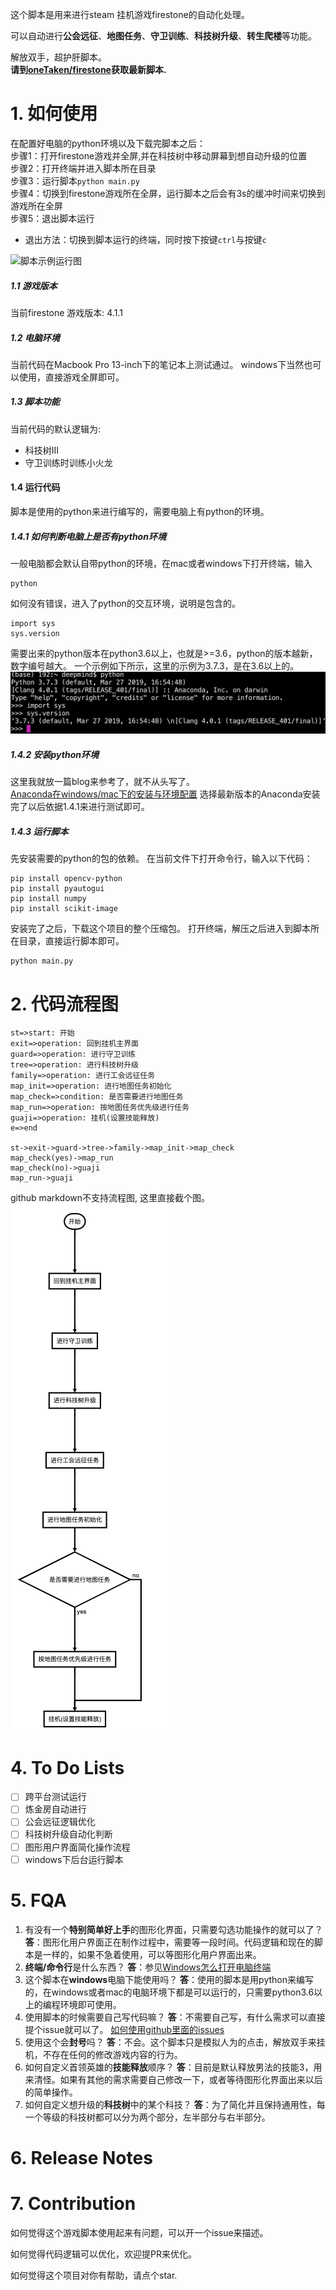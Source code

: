 
这个脚本是用来进行steam 挂机游戏firestone的自动化处理。  

可以自动进行**公会远征**、**地图任务**、**守卫训练**、**科技树升级**、**转生爬楼**等功能。  

解放双手，超护肝脚本。  
**请到[oneTaken/firestone](https://github.com/oneTaken/firestone)获取最新脚本.**

# 1. 如何使用  
在配置好电脑的python环境以及下载完脚本之后：  
步骤1：打开firestone游戏并全屏,并在科技树中移动屏幕到想自动升级的位置  
步骤2：打开终端并进入脚本所在目录  
步骤3：运行脚本`python main.py`  
步骤4：切换到firestone游戏所在全屏，运行脚本之后会有3s的缓冲时间来切换到 游戏所在全屏  
步骤5：退出脚本运行  
+ 退出方法：切换到脚本运行的终端，同时按下按键`ctrl`与按键`c`  

![脚本示例运行图](misc/script_run.gif)

##### 1.1 游戏版本
当前firestone 游戏版本:  4.1.1  
##### 1.2 电脑环境
当前代码在Macbook Pro 13-inch下的笔记本上测试通过。
windows下当然也可以使用，直接游戏全屏即可。  

##### 1.3 脚本功能
当前代码的默认逻辑为: 
+ 科技树III
+ 守卫训练时训练小火龙

#### 1.4 运行代码
脚本是使用的python来进行编写的，需要电脑上有python的环境。
##### 1.4.1 如何判断电脑上是否有python环境
一般电脑都会默认自带python的环境，在mac或者windows下打开终端，输入
```
python
```
如何没有错误，进入了python的交互环境，说明是包含的。
```
import sys
sys.version
```
需要出来的python版本在python3.6以上，也就是>=3.6，python的版本越新，数字编号越大。
一个示例如下所示，这里的示例为3.7.3，是在3.6以上的。
![python环境示例](misc/python.png)
##### 1.4.2 安装python环境
这里我就放一篇blog来参考了，就不从头写了。  
[Anaconda在windows/mac下的安装与环境配置](https://blog.csdn.net/qq_37392932/article/details/81210470)
选择最新版本的Anaconda安装完了以后依据1.4.1来进行测试即可。
##### 1.4.3 运行脚本
先安装需要的python的包的依赖。
在当前文件下打开命令行，输入以下代码：
```
pip install opencv-python
pip install pyautogui
pip install numpy
pip install scikit-image
```
安装完了之后，下载这个项目的整个压缩包。
打开终端，解压之后进入到脚本所在目录，直接运行脚本即可。

```python3
python main.py
```

# 2. 代码流程图

```flow
st=>start: 开始
exit=>operation: 回到挂机主界面
guard=>operation: 进行守卫训练
tree=>operation: 进行科技树升级
family=>operation: 进行工会远征任务
map_init=>operation: 进行地图任务初始化
map_check=>condition: 是否需要进行地图任务
map_run=>operation: 按地图任务优先级进行任务
guaji=>operation: 挂机(设置技能释放)
e=>end

st->exit->guard->tree->family->map_init->map_check
map_check(yes)->map_run
map_check(no)->guaji
map_run->guaji
```


github markdown不支持流程图, 这里直接截个图。
![流程图](guaji/flowchart.png)

# 4. To Do Lists

- [ ] 跨平台测试运行
- [ ] 炼金房自动进行
- [ ] 公会远征逻辑优化
- [ ] 科技树升级自动化判断
- [ ] 图形用户界面简化操作流程
- [ ] windows下后台运行脚本

# 5. FQA
1. 有没有一个**特别简单好上手**的图形化界面，只需要勾选功能操作的就可以了？
   **答**：图形化用户界面正在制作过程中，需要等一段时间。代码逻辑和现在的脚本是一样的，如果不急着使用，可以等图形化用户界面出来。
1.  **终端/命令行**是什么东西？
   **答**：参见[Windows怎么打开电脑终端](https://zhidao.baidu.com/question/460695290502887245.html)
1. 这个脚本在**windows**电脑下能使用吗？
   **答**：使用的脚本是用python来编写的，在windows或者mac的电脑环境下都是可以运行的，只需要python3.6以上的编程环境即可使用。
1. 使用脚本的时候需要自己写代码嘛？
   **答**：不需要自己写，有什么需求可以直接提个issue就可以了。
   [如何使用github里面的issues](https://jingyan.baidu.com/article/e52e36159a50a701c70c5173.html)
1. 使用这个会**封号**吗？
   **答**：不会。这个脚本只是模拟人为的点击，解放双手来挂机，不存在任何的修改游戏内容的行为。
1. 如何自定义首领英雄的**技能释放**顺序？
   **答**：目前是默认释放男法的技能3，用来清怪。如果有其他的需求需要自己修改一下，或者等待图形化界面出来以后的简单操作。
1. 如何自定义想升级的**科技树**中的某个科技？
    **答**：为了简化并且保持通用性，每一个等级的科技树都可以分为两个部分，左半部分与右半部分。

# 6. Release Notes

# 7. Contribution
如何觉得这个游戏脚本使用起来有问题，可以开一个issue来描述。

如何觉得代码逻辑可以优化，欢迎提PR来优化。

如何觉得这个项目对你有帮助，请点个star. 
